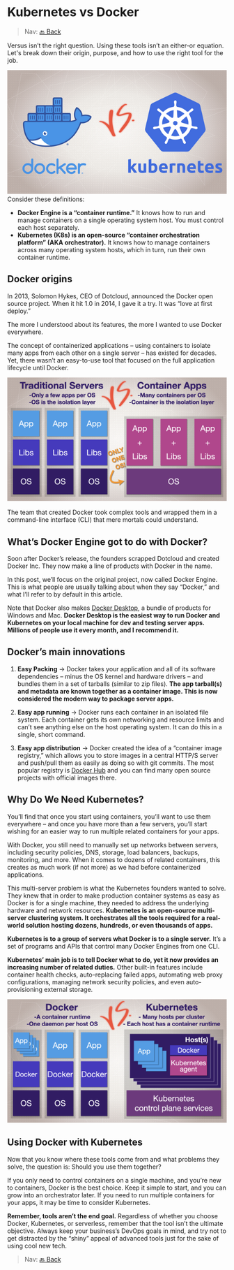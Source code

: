 # Kubernetes vs Docker

> Nav: [🔙 Back](./readme.md)

Versus isn’t the right question. Using these tools isn’t an either-or equation. Let's break down their origin, purpose, and how to use the right tool for the job.

![Kubernetes vs Docker](images/kubernetes-vs-docker-1-1.png)
Consider these definitions:
- **Docker Engine is a “container runtime.”** It knows how to run and manage containers on a single operating system host. You must control each host separately.
- **Kubernetes (K8s) is an open-source “container orchestration platform” (AKA orchestrator).** It knows how to manage containers across many operating system hosts, which in turn, run their own container runtime.

## Docker origins

In 2013, Solomon Hykes, CEO of Dotcloud, announced the Docker open source project. When it hit 1.0 in 2014, I gave it a try. It was “love at first deploy.”

The more I understood about its features, the more I wanted to use Docker everywhere.

The concept of containerized applications – using containers to isolate many apps from each other on a single server – has existed for decades. Yet, there wasn’t an easy-to-use tool that focused on the full application lifecycle until Docker.

![Traditional Servers vs Container Apps](images/TraditionalServers_vs_ContainerApps.png)

The team that created Docker took complex tools and wrapped them in a command-line interface (CLI) that mere mortals could understand.

## What’s Docker Engine got to do with Docker?
Soon after Docker’s release, the founders scrapped Dotcloud and created Docker Inc. They now make a line of products with Docker in the name.

In this post, we’ll focus on the original project, now called Docker Engine. This is what people are usually talking about when they say “Docker,” and what I’ll refer to by default in this article.

Note that Docker also makes [Docker Desktop](https://www.docker.com/products/docker-desktop/), a bundle of products for Windows and Mac. **Docker Desktop is the easiest way to run Docker and Kubernetes on your local machine for dev and testing server apps. Millions of people use it every month, and I recommend it.**

## Docker’s main innovations
1. **Easy Packing** -> Docker takes your application and all of its software dependencies – minus the OS kernel and hardware drivers – and bundles them in a set of tarballs (similar to zip files). **The app tarball(s) and metadata are known together as a container image. This is now considered the modern way to package server apps.**

2. **Easy app running** -> Docker runs each container in an isolated file system. Each container gets its own networking and resource limits and can’t see anything else on the host operating system. It can do this in a single, short command.

3. **Easy app distribution** -> Docker created the idea of a “container image registry,” which allows you to store images in a central HTTP/S server and push/pull them as easily as doing so with git commits. The most popular registry is [Docker Hub](https://hub.docker.com/) and you can find many open source projects with official images there.

## Why Do We Need Kubernetes?
You’ll find that once you start using containers, you’ll want to use them everywhere – and once you have more than a few servers, you’ll start wishing for an easier way to run multiple related containers for your apps.

With Docker, you still need to manually set up networks between servers, including security policies, DNS, storage, load balancers, backups, monitoring, and more. When it comes to dozens of related containers, this creates as much work (if not more) as we had before containerized applications.

This multi-server problem is what the Kubernetes founders wanted to solve. They knew that in order to make production container systems as easy as Docker is for a single machine, they needed to address the underlying hardware and network resources. **Kubernetes is an open-source multi-server clustering system. It orchestrates all the tools required for a real-world solution hosting dozens, hundreds, or even thousands of apps.**

**Kubernetes is to a group of servers what Docker is to a single server.** It’s a set of programs and APIs that control many Docker Engines from one CLI.

**Kubernetes’ main job is to tell Docker what to do, yet it now provides an increasing number of related duties.** Other built-in features include container health checks, auto-replacing failed apps, automating web proxy configurations, managing network security policies, and even auto-provisioning external storage.

![Traditional Servers vs Container Apps](images/docker-vs-kubernetes.png)

## Using Docker with Kubernetes
Now that you know where these tools come from and what problems they solve, the question is: Should you use them together?

If you only need to control containers on a single machine, and you’re new to containers, Docker is the best choice. Keep it simple to start, and you can grow into an orchestrator later. If you need to run multiple containers for your apps, it may be time to consider Kubernetes.

**Remember, tools aren’t the end goal.** Regardless of whether you choose Docker, Kubernetes, or serverless, remember that the tool isn’t the ultimate objective. Always keep your business’s DevOps goals in mind, and try not to get distracted by the “shiny” appeal of advanced tools just for the sake of using cool new tech.

> Nav: [🔙 Back](./readme.md)